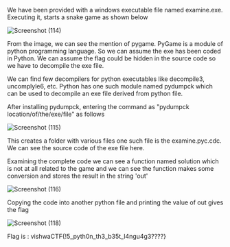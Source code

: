 

We have been provided with a windows executable file named examine.exe. Executing it, starts a snake game as shown below

![Screenshot (114)](https://user-images.githubusercontent.com/111695465/210226409-46e5b165-ab25-454d-8e2c-c0283b33a93d.png)

From the image, we can see the mention of pygame. PyGame is a module of python programming language. So we can assume the exe has been coded in Python.
We can assume the flag could be hidden in the source code so we have to decompile the exe file.

We can find few decompilers for python executables like decompile3, uncomplyle6, etc. 
Python has one such module named pydumpck which can be used to decompile an exe file derived from python file.

After installing pydumpck, entering the command as "pydumpck location/of/the/exe/file" as follows

![Screenshot (115)](https://user-images.githubusercontent.com/111695465/210228689-fdddbe1f-5f11-422f-bea0-b5fa81e40353.png)

This creates a folder with various files one such file is the examine.pyc.cdc.
We can see the source code of the exe file here.

Examining the complete code we can see a function named solution which is not at all related to the game and we can see the function makes some conversion and stores the result in the string 'out'


![Screenshot (116)](https://user-images.githubusercontent.com/111695465/210231807-cc65dbc7-d8bb-4321-8b80-5801715681e5.png)

Copying the code into another python file and printing the value of out gives the flag

![Screenshot (118)](https://user-images.githubusercontent.com/111695465/210232297-81c01746-1183-41d0-937b-4dc700a2f29b.png)

Flag is : vishwaCTF{!5_pyth0n_th3_b35t_l4ngu4g3????}
